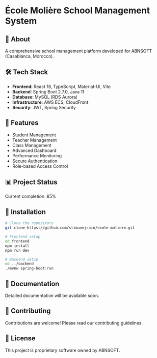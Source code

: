 # École Molière School Management System

## 🎯 About
A comprehensive school management platform developed for ABNSOFT (Casablanca, Morocco).

## 🛠 Tech Stack
- **Frontend**: React 18, TypeScript, Material-UI, Vite
- **Backend**: Spring Boot 2.7.0, Java 11
- **Database**: MySQL (RDS Aurora)
- **Infrastructure**: AWS ECS, CloudFront
- **Security**: JWT, Spring Security

## 🚀 Features
- Student Management
- Teacher Management
- Class Management
- Advanced Dashboard
- Performance Monitoring
- Secure Authentication
- Role-based Access Control

## 📊 Project Status
Current completion: 85%

## 🔧 Installation
```bash
# Clone the repository
git clone https://github.com/slimanejsbin/ecole-moliere.git

# Frontend setup
cd frontend
npm install
npm run dev

# Backend setup
cd ../backend
./mvnw spring-boot:run
```

## 📝 Documentation
Detailed documentation will be available soon.

## 🤝 Contributing
Contributions are welcome! Please read our contributing guidelines.

## 📜 License
This project is proprietary software owned by ABNSOFT.
